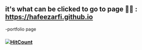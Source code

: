 ## it's what can be clicked to go to page 🧗‍♀️️ : https://hafeezarfi.github.io
-portfolio page
### [![HitCount](http://hits.dwyl.com/hafeezarfi/hafeezarfigithubio.svg)](http://hits.dwyl.com/hafeezarfi/hafeezarfi.github.io)
